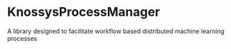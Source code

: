 # KnossysProcessManager
A library designed to facilitate workflow based distributed machine learning processes

